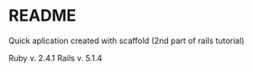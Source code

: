 # README

Quick aplication created with scaffold (2nd part of rails tutorial)

Ruby v. 2.4.1
Rails v. 5.1.4